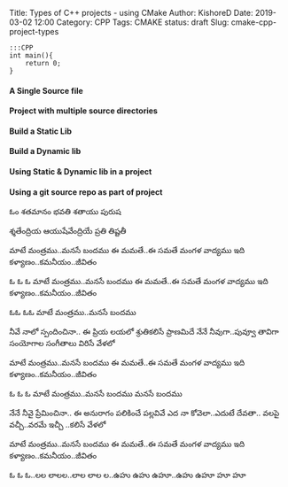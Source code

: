 Title: Types of C++ projects  - using CMake
Author: KishoreD
Date: 2019-03-02 12:00
Category: CPP
Tags: CMAKE
status: draft
Slug: cmake-cpp-project-types


    :::CPP
    int main(){
        return 0;
    }

#### A Single Source file 

#### Project with multiple source directories

#### Build a Static Lib

#### Build a Dynamic lib

#### Using Static & Dynamic lib in a project

#### Using a git source repo as part of project


ఓం శతమానం భవతి శతాయు పురుష

శ్శతేంద్రియ ఆయుషేవేంద్రియే ప్రతి తిష్టతీ
 
మాటే మంత్రము..మనసే బందము
ఈ మమతే..ఈ సమతే మంగళ వాద్యము
ఇది కళ్యాణం..కమనీయం..జీవితం
 
ఓ ఓ ఓ మాటే మంత్రము..మనసే బందము
ఈ మమతే..ఈ సమతే మంగళ వాద్యము
ఇది కళ్యాణం..కమనీయం..జీవితం
 
ఓఓ ఓఓ మాటే మంత్రము..మనసే బందము
 
నీవే నాలో స్పందించినా..
ఈ ప్రియ లయలో శ్రుతికలిసే ప్రాణమిదే
నేనే నీవుగా..పువ్వూ తావిగా
సంయోగాల సంగీతాలు విరిసే వేళలో
 
మాటే మంత్రము..మనసే బందము
ఈ మమతే..ఈ సమతే మంగళ వాద్యము
ఇది కళ్యాణం..కమనీయం..జీవితం
 
ఓ ఓ ఓ మాటే మంత్రము..మనసే బందము
మనసే బందము
 
నేనే నీవై ప్రేమించినా..
ఈ అనురాగం  పలికించే పల్లవివే
ఎద నా కోవెలా..ఎదుటే దేవతా..
వలపై వచ్చీ..వరమే ఇచ్చీ ..కలిసే వేళలో
 
మాటే మంత్రము..మనసే బందము
ఈ మమతే..ఈ సమతే మంగళ వాద్యము
ఇది కళ్యాణం..కమనీయం..జీవితం
 
ఓ ఓ ఓ..లల లాలల..లాల లాల ల..ఉహు ఉహు ఉహూ..ఉహు ఉహూ హూ హూ
